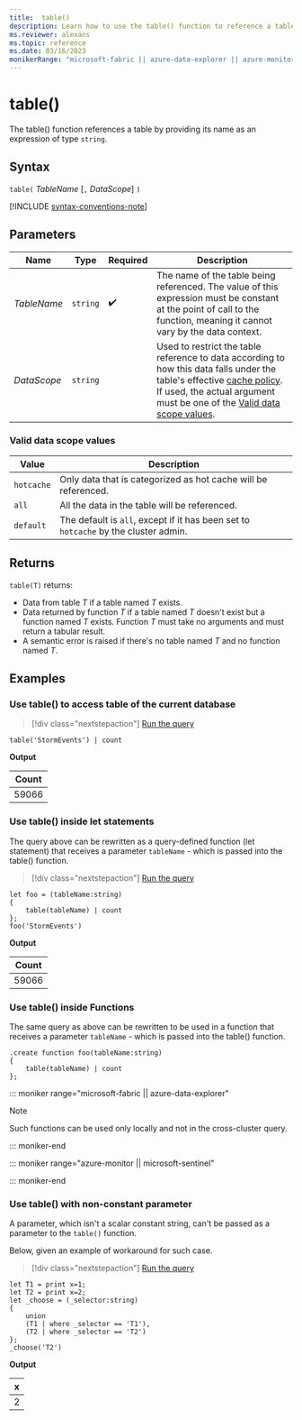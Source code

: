 ```yaml
---
title:  table()
description: Learn how to use the table() function to reference a table.
ms.reviewer: alexans
ms.topic: reference
ms.date: 03/16/2023
monikerRange: "microsoft-fabric || azure-data-explorer || azure-monitor || microsoft-sentinel"
---
```

# table()

The table() function references a table by providing its name as an expression of type `string`.

## Syntax

`table(` *TableName* [`,` *DataScope*] `)`

[!INCLUDE [syntax-conventions-note](../includes/syntax-conventions-note.md)]

## Parameters

| Name | Type | Required | Description |
|--|--|--|--|
|*TableName* | `string` |  :heavy_check_mark: | The name of the table being referenced. The value of this expression must be constant at the point of call to the function, meaning it cannot vary by the data context.|
| *DataScope* | `string` | | Used to restrict the table reference to data according to how this data falls under the table's effective [cache policy](../management/cache-policy.md). If used, the actual argument must be one of the [Valid data scope values](#valid-data-scope-values).

### Valid data scope values

|Value|Description|
|--|--|
| `hotcache`| Only data that is categorized as hot cache will be referenced.|
| `all`| All the data in the table will be referenced.|
| `default`| The default is `all`, except if it has been set to `hotcache` by the cluster admin.|

## Returns

`table(T)` returns:

* Data from table *T* if a table named *T* exists.
* Data returned by function *T* if a table named *T* doesn't exist but a function named *T* exists. Function *T* must take no arguments and must return a tabular result.
* A semantic error is raised if there's no table named *T* and no function named *T*.

## Examples

### Use table() to access table of the current database

> [!div class="nextstepaction"]
> <a href="https://dataexplorer.azure.com/clusters/help/databases/Samples?query=H4sIAAAAAAAAAytJTMpJ1VAPLskvynUtS80rKVbXVKhRSM4vzSsBAIdoofIcAAAA" target="_blank">Run the query</a>

```kusto
table('StormEvents') | count
```

**Output**

|Count|
|---|
|59066|

### Use table() inside let statements

The query above can be rewritten as a query-defined function (let statement) that receives a parameter `tableName` - which is passed into the table() function.

> [!div class="nextstepaction"]
> <a href="https://dataexplorer.azure.com/clusters/help/databases/Samples?query=H4sIAAAAAAAAA8tJLVFIy89XsFXQKElMykn1S8xNtSouKcrMS9fkquZSAAKwOEJWU6FGITm/NK+Eq9aaC6hVQz24JL8o17UsNa+kWF0TAD3GJXVRAAAA" target="_blank">Run the query</a>

```kusto
let foo = (tableName:string)
{
    table(tableName) | count
};
foo('StormEvents')
```

**Output**

|Count|
|---|
|59066|

### Use table() inside Functions

The same query as above can be rewritten to be used in a function that 
receives a parameter `tableName` - which is passed into the table() function.

```kusto
.create function foo(tableName:string)
{
    table(tableName) | count
};
```

::: moniker range="microsoft-fabric  || azure-data-explorer"

> [!NOTE]
> Such functions can be used only locally and not in the cross-cluster query.

::: moniker-end

::: moniker range="azure-monitor || microsoft-sentinel"

::: moniker-end

### Use table() with non-constant parameter

A parameter, which isn't a scalar constant string, can't be passed as a parameter to the `table()` function.

Below, given an example of workaround for such case.

> [!div class="nextstepaction"]
> <a href="https://dataexplorer.azure.com/clusters/help/databases/Samples?query=H4sIAAAAAAAAA8tJLVEIMVSwVSgoyswrUaiwNbTmygGJGSGJGUHE4pMz8vOLU4ESGvHFqTmpySX5RVbFJUBF6Zpc1VwKQFCal5mfB2ZpAE2tUSjPSC1KVYCrVrC1VVAPMVTX1IGqMcKlxkhdk6vWmgtqpQZYAADWO8bZrAAAAA==" target="_blank">Run the query</a>

```kusto
let T1 = print x=1;
let T2 = print x=2;
let _choose = (_selector:string)
{
    union
    (T1 | where _selector == 'T1'),
    (T2 | where _selector == 'T2')
};
_choose('T2')

```

**Output**

|x|
|---|
|2|
